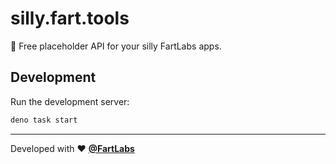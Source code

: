 # silly.fart.tools

🤪 Free placeholder API for your silly FartLabs apps.

## Development

Run the development server:

```sh
deno task start
```

---

Developed with ❤️ [**@FartLabs**](https://fartlabs.org)
